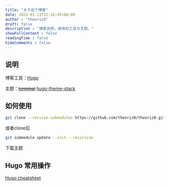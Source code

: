 ```yaml
---
title: "关于这个博客"
date: 2023-01-11T22:16:45+08:00
author : "theoriz0"
draft: false
description : "博客说明，使用的工具与主题。"
showFullContent : false
readingTime : false
hideComments : false
---
```


## 说明

博客工具：[Hugo](https://gohugo.io)

主题：~~[terminal](https://github.com/panr/hugo-theme-terminal)~~ [hugo-theme-stack](https://github.com/CaiJimmy/hugo-theme-stack)

## 如何使用

```bash
git clone --recurse-submodules https://github.com/theoriz0/theoriz0.github.io
```

或者clone后

```bash
git submodule update --init --recursive
```

下载主题

## Hugo 常用操作

[Hugo cheatsheet](/posts/my-hugo-cheatsheet/)
